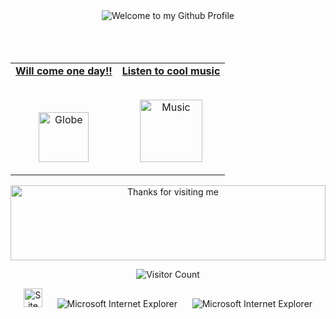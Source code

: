<!-- "Hero" Header -->
<div align="center">
  <img src="https://github.com/linuxbastian/linuxbastian/blob/master/images/welcome.png?raw=true" style="max-width: 100%;" alt="Welcome to my Github Profile" />
  <br />
  <br />

  <br />
  <br />

</div>

<!-- Social -->
<table width="100%" align="center">
<tr>
<td align="center">
<a href="https://github.com/linuxbastian">
<strong>Will come one day!! </strong>
<br />
<br />
<br />

<p>

<img alt="Globe" height="80" src="images/globe.gif">
</a>
</p>

</td>


<td align="center">
<a href="https://www.youtube.com/watch?v=mXMVYlbeOnY&list=PLBobar8p4QGxtz04Bz86hghtxj5Jlca_z">
<strong>Listen to cool music</strong>
<br />
<br />


<p>
<img height="100" alt="Music" src="images/music.gif"> 
</a>
</p>

</td>
</tr>
</table>


<!-- Footer -->

<div align="center">

<img height="120" alt="Thanks for visiting me" width="100%" src="https://raw.githubusercontent.com/linuxbastian/linuxbastian/master/images/marquee.svg" />
<br />

![Visitor Count](https://profile-counter.glitch.me/linuxbastian/count.svg)


<img src="https://raw.githubusercontent.com/linuxbastian/linuxbastian/master/images/notepad.gif" alt="Site created with Notepad" height="30" />
<!-- "margin-right: whatever;" -->
<span>&nbsp;&nbsp;&nbsp;&nbsp;</span>  
<img src="https://raw.githubusercontent.com/linuxbastian/linuxbastian/master/images/ie_logo.gif" alt="Microsoft Internet Explorer" />
<span>&nbsp;&nbsp;&nbsp;&nbsp;</span>  
<img src="https://raw.githubusercontent.com/linuxbastian/linuxbastian/master/images/noframes.gif" alt="Microsoft Internet Explorer" />

</div>
